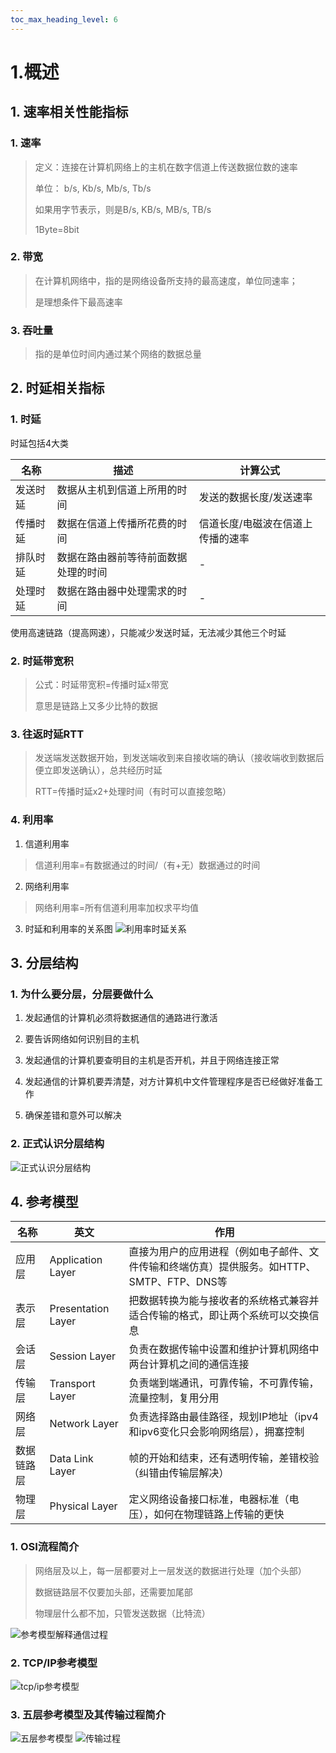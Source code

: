 ```yaml
---
toc_max_heading_level: 6
---
```


# 1.概述

## 1. 速率相关性能指标

### 1. 速率

   > 定义：连接在计算机网络上的主机在数字信道上传送数据位数的速率
   > 
   > 单位： b/s, Kb/s, Mb/s, Tb/s
   > 
   > 如果用字节表示，则是B/s, KB/s, MB/s, TB/s
   > 
   > 1Byte=8bit

### 2. 带宽

   > 在计算机网络中，指的是网络设备所支持的最高速度，单位同速率；
   > 
   > 是理想条件下最高速率

### 3. 吞吐量

   > 指的是单位时间内通过某个网络的数据总量

## 2. 时延相关指标

### 1. 时延
   
   时延包括4大类
   
   | 名称   | 描述                 | 计算公式              |
   | ---- | ------------------ | ----------------- |
   | 发送时延 | 数据从主机到信道上所用的时间     | 发送的数据长度/发送速率      |
   | 传播时延 | 数据在信道上传播所花费的时间     | 信道长度/电磁波在信道上传播的速率 |
   | 排队时延 | 数据在路由器前等待前面数据处理的时间 | -                 |
   | 处理时延 | 数据在路由器中处理需求的时间     | -                 |
   
   使用高速链路（提高网速），只能减少发送时延，无法减少其他三个时延

### 2. 时延带宽积

   > 公式：时延带宽积=传播时延x带宽
   > 
   > 意思是链路上又多少比特的数据

### 3. 往返时延RTT

   > 发送端发送数据开始，到发送端收到来自接收端的确认（接收端收到数据后便立即发送确认），总共经历时延
   > 
   > RTT=传播时延x2+处理时间（有时可以直接忽略）

### 4. 利用率
   
   1. 信道利用率
   
   > 信道利用率=有数据通过的时间/（有+无）数据通过的时间
   
   2. 网络利用率
   
   > 网络利用率=所有信道利用率加权求平均值
   
   3. 时延和利用率的关系图
      ![利用率时延关系](./assets/利用率时延关系.png)


## 3. 分层结构

### 1. 为什么要分层，分层要做什么
   
   1. 发起通信的计算机必须将数据通信的通路进行激活
   
   2. 要告诉网络如何识别目的主机
   
   3. 发起通信的计算机要查明目的主机是否开机，并且于网络连接正常
   
   4. 发起通信的计算机要弄清楚，对方计算机中文件管理程序是否已经做好准备工作
   
   5. 确保差错和意外可以解决

### 2. 正式认识分层结构
   ![正式认识分层结构](./assets/正式认识分层结构.png)

## 4. 参考模型

| 名称    | 英文                 | 作用                                                   |
| ----- | ------------------ | ---------------------------------------------------- |
| 应用层   | Application Layer  | 直接为用户的应用进程（例如电子邮件、文件传输和终端仿真）提供服务。如HTTP、SMTP、FTP、DNS等 |
| 表示层   | Presentation Layer | 把数据转换为能与接收者的系统格式兼容并适合传输的格式，即让两个系统可以交换信息              |
| 会话层   | Session Layer      | 负责在数据传输中设置和维护计算机网络中两台计算机之间的通信连接                      |
| 传输层   | Transport Layer    | 负责端到端通讯，可靠传输，不可靠传输，流量控制，复用分用                         |
| 网络层   | Network Layer      | 负责选择路由最佳路径，规划IP地址（ipv4和ipv6变化只会影响网络层），拥塞控制           |
| 数据链路层 | Data Link Layer    | 帧的开始和结束，还有透明传输，差错校验（纠错由传输层解决）                        |
| 物理层   | Physical Layer     | 定义网络设备接口标准，电器标准（电压），如何在物理链路上传输的更快                    |

### 1. OSI流程简介

   > 网络层及以上，每一层都要对上一层发送的数据进行处理（加个头部）
   > 
   > 数据链路层不仅要加头部，还需要加尾部
   > 
   > 物理层什么都不加，只管发送数据（比特流）

   ![参考模型解释通信过程](./assets/参考模型解释通信过程.png)

### 2. TCP/IP参考模型
   ![tcp/ip参考模型](./assets/参考模型.png)

### 3. 五层参考模型及其传输过程简介
   ![五层参考模型](./assets/五层参考模型.png)
   ![传输过程](./assets/传输过程.png)



